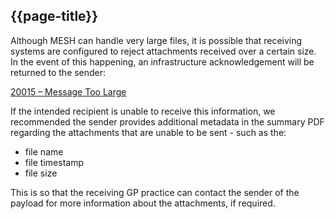 ## {{page-title}}

Although MESH can handle very large files, it is possible that receiving systems are configured to reject attachments received over a certain size. In the event of this happening, an infrastructure acknowledgement will be returned to the sender:

[20015 – Message Too Large](https://nhsconnect.github.io/ITK3-FHIR-Messaging-Distribution/explore_response_examples.html#infrastructure-level-response-20015-message-too-large)


If the intended recipient is unable to receive this information, we recommended the sender provides additional metadata in the summary PDF regarding the attachments that are unable to be sent - such as the:

- file name
- file timestamp
- file size

This is so that the receiving GP practice can contact the sender of the payload for more information about the attachments, if required.

